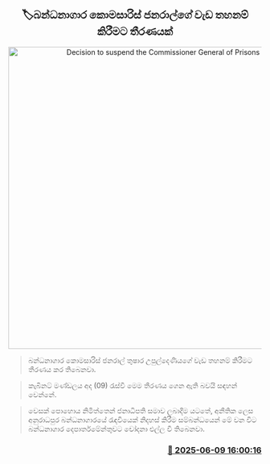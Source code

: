 <p align='center'><b><h2 align='center' title='Decision to suspend the Commissioner General of Prisons'>🏷බන්ධනාගාර කොමසාරිස් ජනරාල්ගේ වැඩ තහනම් කිරීමට තීරණයක්</h2></b></p>
<p align='center'><img src='https://helakuru.sgp1.cdn.digitaloceanspaces.com/esana/images/lib/thushara-upuldeniya-archived.jpg' width='600' alt='Decision to suspend the Commissioner General of Prisons'></p>

> බන්ධනාගාර කොමසාරිස් ජනරාල් තුෂාර උපුල්දෙණියගේ වැඩ තහනම් කිරීමට තීරණය කර තිබෙනවා.

> කැබිනට් මණ්ඩලය අද (09) රැස්වී මෙම තීරණය ගෙන ඇති බවයි සඳහන් වෙන්නේ.

> වෙසක් පොහොය නිමිත්තෙන් ජනාධිපති සමාව ලබාදීම යටතේ, අනීතික ලෙස අනුරාධපුර බන්ධනාගාරයේ රැඳවියෙක් නිදහස් කිරීම සම්බන්ධයෙන් මේ වන විට බන්ධනාගාර දෙපාර්තමේන්තුවට චෝදනා එල්ල වී තිබෙනවා.



<h3 align='right'><a href='https://www.helakuru.lk/esana/p/110846/'>📅 2025-06-09 16:00:16</a></h3>
